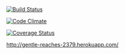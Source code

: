 <!--- Travis CI badge -->
[![Build Status](https://travis-ci.org/tavvayaswanth567/project2.png)](https://travis-ci.org/tavvayaswanth567/project2)

<!--- CodeClimate badge -->
[![Code Climate](https://codeclimate.com/github/tavvayaswanth567/project2.png)](https://codeclimate.com/github/tavvayaswanth567/project2)

<!--- Coveralls badge -->
[![Coverage Status](https://coveralls.io/repos/tavvayaswanth567/project2/badge.png)](https://coveralls.io/r/tavvayaswanth567/project2)

http://gentle-reaches-2379.herokuapp.com/
